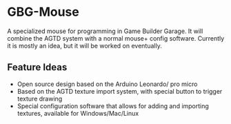 # GBG-Mouse
A specialized mouse for programming in Game Builder Garage. It will combine the AGTD system with a normal mouse+ config software. Currently it is mostly an idea, but it will be worked on eventually.
## Feature Ideas
- Open source design based on the Arduino Leonardo/ pro micro
- Based on the AGTD texture import system, with special button to trigger texture drawing
- Special configuration software that allows for adding and importing textures, available for Windows/Mac/Linux
